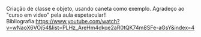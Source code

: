 Criação de classe e objeto, usando caneta como exemplo.
Agradeço ao "curso em video" pela aula espetacular!!
Bibliografia:https://www.youtube.com/watch?v=wNaoX6VOj54&list=PLHz_AreHm4dkqe2aR0tQK74m8SFe-aGsY&index=4
